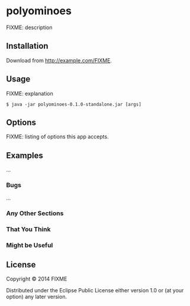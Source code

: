 # polyominoes

FIXME: description

## Installation

Download from http://example.com/FIXME.

## Usage

FIXME: explanation

    $ java -jar polyominoes-0.1.0-standalone.jar [args]

## Options

FIXME: listing of options this app accepts.

## Examples

...

### Bugs

...

### Any Other Sections
### That You Think
### Might be Useful

## License

Copyright © 2014 FIXME

Distributed under the Eclipse Public License either version 1.0 or (at
your option) any later version.
